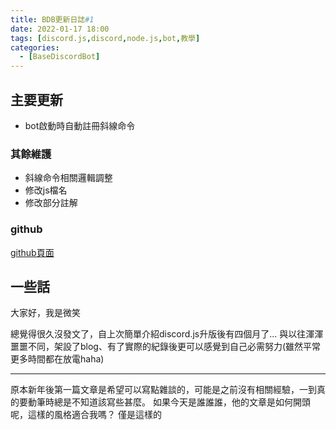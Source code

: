 ```yaml
---
title: BDB更新日誌#1
date: 2022-01-17 18:00
tags: [discord.js,discord,node.js,bot,教學]
categories:
  - [BaseDiscordBot]
---
```


## 主要更新
- bot啟動時自動註冊斜線命令

### 其餘維護
- 斜線命令相關邏輯調整
- 修改js檔名
- 修改部分註解

### github
[github頁面](https://github.com/NALocal/BaseDiscordBot/tree/af3ab53bd2bd0a67d08af7bcecfb6c72ccdb37d2)

<!-- more -->

## 一些話

大家好，我是微笑

總覺得很久沒發文了，自上次簡單介紹discord.js升版後有四個月了...
與以往渾渾噩噩不同，架設了blog、有了實際的紀錄後更可以感覺到自己必需努力(雖然平常更多時間都在放電haha)

---

原本新年後第一篇文章是希望可以寫點雜談的，可能是之前沒有相關經驗，一到真的要動筆時總是不知道該寫些甚麼。
如果今天是誰誰誰，他的文章是如何開頭呢，這樣的風格適合我嗎？
僅是這樣的